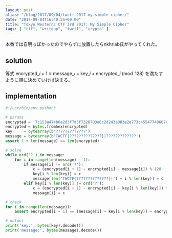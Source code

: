```yaml
---
layout: post
alias: "/blog/2017/09/04/twctf-2017-my-simple-cipher/"
date: "2017-09-04T16:40:35+09:00"
title: "Tokyo Westerns CTF 3rd 2017: My Simple Cipher"
tags: [ "ctf", "writeup", "twctf", "crypto" ]
---
```


本番では自明っぽかったのでやらずに放置したらnkhrlab氏がやってくれた。

## solution

等式 $\mathrm{encrypted}\_{i + 1} \equiv \mathrm{message}\_i + \mathrm{key}\_i + \mathrm{encrypted}\_i \pmod{128}$ を満たすように順に決めていけば決まる。

## implementation

``` python
#!/usr/bin/env python3

# params
encrypted = '7c153a474b6a2d3f7d3f7328703e6c2d243a083e2e773c45547748667c1511333f4f745e'
encrypted = bytes.fromhex(encrypted)
key     = bytearray(b'?????????????')
message = bytearray(b'TWCTF{??????????????}|?????????????')
assert 1 + len(message) == len(encrypted)

# solve
while ord('?') in message:
    for i in range(len(message) - 1):
        if message[i] != ord('?'):
            c = (encrypted[i + 1] - encrypted[i] - message[i]) % 128
            key[i % len(key)] = c
            message[len('TWCTF{??????????????}|') + i % len(key)] = c
        elif key[i % len(key)] != ord('?'):
            c = (encrypted[i + 1] - encrypted[i] - key[i % len(key)]) % 128
            message[i] = c

# check
for i in range(len(message)):
    assert encrypted[i + 1] == (message[i] + key[i % len(key)] + encrypted[i]) % 128

# output
print('key:', bytes(key).decode())
print('message:', bytes(message).decode())
```
